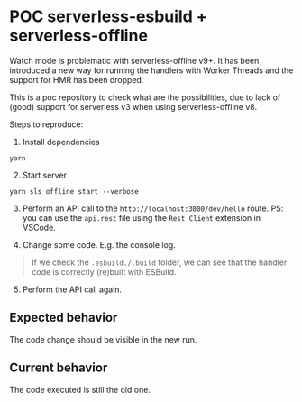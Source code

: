 # POC serverless-esbuild + serverless-offline

Watch mode is problematic with serverless-offline v9+. It has been introduced a new way for running the handlers with Worker Threads and the support for HMR has been dropped.

This is a poc repository to check what are the possibilities, due to lack of (good) support for serverless v3 when using serverless-offline v8.

Steps to reproduce:

1. Install dependencies
```
yarn
```

2. Start server
```
yarn sls offline start --verbose
```

3. Perform an API call to the `http://localhost:3000/dev/hello` route.
PS: you can use the `api.rest` file using the `Rest Client` extension in VSCode.

4. Change some code. E.g. the console log.
> If we check the `.esbuild./.build` folder, we can see that the handler code is correctly (re)built with ESBuild.

5. Perform the API call again. 

## Expected behavior

The code change should be visible in the new run.

## Current behavior

The code executed is still the old one.
